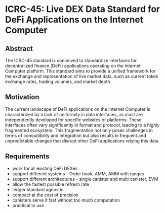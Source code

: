# ICRC-45: Live DEX Data Standard for DeFi Applications on the Internet Computer

## Abstract
The ICRC-45 standard is conceived to standardize interfaces for decentralized finance (DeFi) applications operating on the Internet Computer platform. This standard aims to provide a unified framework for the exchange and representation of live market data, such as current token exchange rates, trading volumes, and market depth.

## Motivation
The current landscape of DeFi applications on the Internet Computer is characterized by a lack of uniformity in data interfaces, as most are independently developed for specific websites or platforms. These interfaces often vary significantly in format and protocol, leading to a highly fragmented ecosystem. This fragmentation not only poses challenges in terms of compatibility and integration but also results in frequent and unpredictable changes that disrupt other DeFi applications relying this data.

## Requirements
* work for all existing DeFi DEXes
* support different systems - Order book, AMM, AMM with ranges
* support different architectures - single canister and multi canister, EVM
* allow the fastest possible refresh rate
* ledger standard agnostic
* compact at the cost of precision
* canisters serve it fast without too much computation
* practical to use
